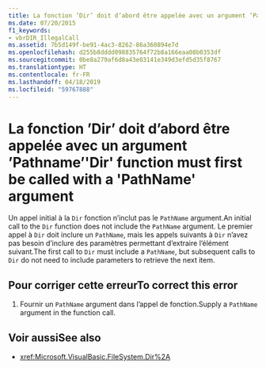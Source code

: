 ```yaml
---
title: La fonction ’Dir’ doit d’abord être appelée avec un argument ’Pathname’
ms.date: 07/20/2015
f1_keywords:
- vbrDIR_IllegalCall
ms.assetid: 7b5d149f-be91-4ac3-8262-86a360894e7d
ms.openlocfilehash: d255b8dddd098835764f72b8a166eaa08b0353df
ms.sourcegitcommit: 0be8a279af6d8a43e03141e349d3efd5d35f8767
ms.translationtype: HT
ms.contentlocale: fr-FR
ms.lasthandoff: 04/18/2019
ms.locfileid: "59767888"
---
```

# <a name="dir-function-must-first-be-called-with-a-pathname-argument"></a><span data-ttu-id="7d940-102">La fonction ’Dir’ doit d’abord être appelée avec un argument ’Pathname’</span><span class="sxs-lookup"><span data-stu-id="7d940-102">'Dir' function must first be called with a 'PathName' argument</span></span>
<span data-ttu-id="7d940-103">Un appel initial à la `Dir` fonction n’inclut pas le `PathName` argument.</span><span class="sxs-lookup"><span data-stu-id="7d940-103">An initial call to the `Dir` function does not include the `PathName` argument.</span></span> <span data-ttu-id="7d940-104">Le premier appel à `Dir` doit inclure un `PathName`, mais les appels suivants à `Dir` n’avez pas besoin d’inclure des paramètres permettant d’extraire l’élément suivant.</span><span class="sxs-lookup"><span data-stu-id="7d940-104">The first call to `Dir` must include a `PathName`, but subsequent calls to `Dir` do not need to include parameters to retrieve the next item.</span></span>  
  
## <a name="to-correct-this-error"></a><span data-ttu-id="7d940-105">Pour corriger cette erreur</span><span class="sxs-lookup"><span data-stu-id="7d940-105">To correct this error</span></span>  
  
1. <span data-ttu-id="7d940-106">Fournir un `PathName` argument dans l’appel de fonction.</span><span class="sxs-lookup"><span data-stu-id="7d940-106">Supply a `PathName` argument in the function call.</span></span>  
  
## <a name="see-also"></a><span data-ttu-id="7d940-107">Voir aussi</span><span class="sxs-lookup"><span data-stu-id="7d940-107">See also</span></span>

- <xref:Microsoft.VisualBasic.FileSystem.Dir%2A>
